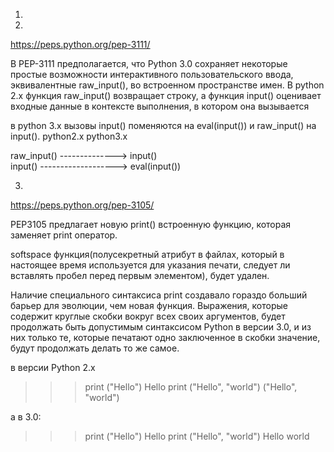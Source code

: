 








1.




2.
https://peps.python.org/pep-3111/

В  PEP-3111 предполагается, что Python 3.0 сохраняет некоторые простые возможности интерактивного пользовательского ввода, эквивалентные raw_input(), во встроенном пространстве имен.
В python 2.x функция raw_input() возвращает строку, а функция input() оценивает входные данные в контексте выполнения, в котором она вызывается

в python 3.x вызовы input() поменяются на eval(input()) и raw_input() на input().
python2.x                    python3.x

raw_input()   --------------> input()               
input()  -------------------> eval(input())     

3.
https://peps.python.org/pep-3105/

PEP3105 предлагает новую print() встроенную функцию, которая заменяет print оператор.

softspace функция(полусекретный атрибут в файлах, который в настоящее время используется для указания печати, следует ли вставлять пробел перед первым элементом), будет удален.

Наличие специального синтаксиса print создавало гораздо больший барьер для эволюции, чем новая функция.
Выражения, которые содержит круглые скобки вокруг всех своих аргументов, будет продолжать быть допустимым синтаксисом Python в версии 3.0, и из них только те, которые печатают одно заключенное в скобки значение, будут продолжать делать то же самое.

в версии Python 2.x
>>> print ("Hello")
Hello
>>> print ("Hello", "world")
("Hello", "world")

а  в  3.0:
>>> print ("Hello")
Hello
>>> print ("Hello", "world")
Hello world

